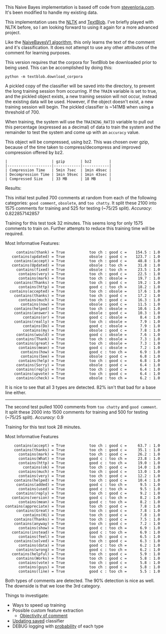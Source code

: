 This Naive Bayes implementation is based off code from [stevenloria.com](http://stevenloria.com/how-to-build-a-text-classification-system-with-python-and-textblob/). It's been modified to handle my existing data.

This implementation uses the [NLTK](http://www.nltk.org/) and [TextBlob](https://textblob.readthedocs.org/en/latest/). I've briefly played with NLTK before, so I am looking forward to using it again for a more advanced project.

Like the [NaiveBayesV1 algorithm](../NaiveBayesV1/README.txt), this only learns the text of the comment and it's classification. It does not attempt to use any other attributes of the comment for learning purposes.

This version requires that the corpora for TextBlob be downloaded prior to being used. This can be accomplished by doing this:

    python -m textblob.download_corpora

A pickled copy of the classifier will be saved into the directory, to prevent the long training session from occurring. If the `TRAIN` variable is set to true, and the pickled object exists, a new training session will not occur, instead the existing data will be used. However, if the object doesn't exist, a new training session will begin. The pickled classifier is ~141MB when using a threshold of 700.

When training, the system will use the `TRAINING_RATIO` variable to pull out this percentage (expressed as a decimal) of data to train the system and the remainder to test the system and come up with an `accuracy` value.

This object will be compressed, using bz2. This was chosen over gzip, because of the time taken to compress/decompress and improved compression offered by bz2.

    |                    | gzip       | bz2        |
    |--------------------|------------|------------|
    | Compression Time   | 5min 7sec  | 1min 49sec |
    | Decompression Time | 1min 59sec | 1min 43sec |
    | Compressed Size    | 33 MB      | 18 MB      |

Results:

This initial test pulled 700 comments at random from each of the following categories: `good comment`, `obsolete`, and `too chatty`. It split these 2100 into 1575 comments for training and 525 for testing (~75/25 split).
*Accuracy*: 0.822857142857

Training for this test took 32 minutes. This seems long for only 1575 comments to train on. Further attempts to reduce this training time will be required.

Most Informative Features:

         contains(thank) = True           too ch : good c =    154.5 : 1.0
       contains(updated) = True           obsole : good c =    123.7 : 1.0
        contains(accept) = True           too ch : good c =     48.8 : 1.0
       contains(Updated) = True           obsole : too ch =     31.8 : 1.0
         contains(fixed) = True           obsole : too ch =     23.5 : 1.0
          contains(very) = True           too ch : good c =     22.5 : 1.0
          contains(mark) = True           too ch : obsole =     19.7 : 1.0
        contains(Thanks) = True           too ch : good c =     19.2 : 1.0
          contains(http) = True           good c : too ch =     18.2 : 1.0
      contains(accepted) = True           too ch : obsole =     17.6 : 1.0
        contains(thanks) = True           too ch : good c =     17.2 : 1.0
          contains(much) = True           too ch : good c =     16.3 : 1.0
           contains(now) = True           obsole : good c =     11.5 : 1.0
        contains(helped) = True           too ch : obsole =     10.6 : 1.0
        contains(answer) = True           obsole : good c =     10.3 : 1.0
            contains(or) = True           good c : obsole =      8.4 : 1.0
        contains(really) = True           too ch : obsole =      7.9 : 1.0
            contains(Do) = True           good c : obsole =      7.9 : 1.0
            contains(my) = True           obsole : good c =      7.8 : 1.0
         contains(would) = True           good c : obsole =      7.6 : 1.0
         contains(Thank) = True           too ch : obsole =      7.3 : 1.0
         contains(great) = True           too ch : obsole =      7.3 : 1.0
          contains(mean) = True           good c : obsole =      7.2 : 1.0
           contains(how) = True           good c : too ch =      6.9 : 1.0
           contains(See) = True           obsole : good c =      6.8 : 1.0
          contains(help) = True           too ch : good c =      6.8 : 1.0
         contains(Sorry) = True           obsole : good c =      6.4 : 1.0
         contains(reply) = True           too ch : good c =      6.4 : 1.0
        contains(upvote) = True           too ch : good c =      6.4 : 1.0
         contains(check) = True           obsole : too ch =      6.2 : 1.0

It is nice to see that all 3 types are detected. 82% isn't that bad for a base line either.

---


The second test pulled 1000 comments from `too chatty` and `good comment`. It split these 2000 into 1500 comments for training and 500 for testing (~75/25 split).
*Accuracy*: 0.9

Training for this test took 28 minutes.

Most Informative Features

        contains(accept) = True           too ch : good c =     63.7 : 1.0
        contains(thanks) = True           too ch : good c =     35.1 : 1.0
          contains(mark) = True           too ch : good c =     26.2 : 1.0
          contains(What) = True           good c : too ch =     23.8 : 1.0
          contains(http) = True           good c : too ch =     19.0 : 1.0
            contains(ok) = True           too ch : good c =     14.0 : 1.0
          contains(much) = True           too ch : good c =     13.0 : 1.0
          contains(very) = True           too ch : good c =     12.2 : 1.0
        contains(helped) = True           too ch : good c =     10.4 : 1.0
         contains(added) = True           good c : too ch =      9.5 : 1.0
          contains(used) = True           good c : too ch =      9.5 : 1.0
         contains(reply) = True           too ch : good c =      9.2 : 1.0
       contains(version) = True           good c : too ch =      8.2 : 1.0
          contains(mean) = True           good c : too ch =      8.2 : 1.0
    contains(appreciate) = True           too ch : good c =      7.8 : 1.0
         contains(Great) = True           too ch : good c =      7.8 : 1.0
            contains(Hi) = True           too ch : good c =      7.8 : 1.0
        contains(Thanks) = True           too ch : good c =      7.5 : 1.0
        contains(anyway) = True           too ch : good c =      7.2 : 1.0
          contains(show) = True           good c : too ch =      6.9 : 1.0
       contains(instead) = True           good c : too ch =      6.9 : 1.0
          contains(feel) = True           too ch : good c =      6.5 : 1.0
        contains(solved) = True           too ch : good c =      6.3 : 1.0
          contains(data) = True           good c : too ch =      6.2 : 1.0
         contains(wrong) = True           good c : too ch =      6.2 : 1.0
       contains(helpful) = True           too ch : good c =      5.9 : 1.0
         contains(Works) = True           too ch : good c =      5.8 : 1.0
          contains(vote) = True           too ch : good c =      5.8 : 1.0
          contains(guys) = True           too ch : good c =      5.8 : 1.0
          contains(line) = True           good c : too ch =      5.5 : 1.0

Both types of comments are detected. The 90% detection is nice as well. The downside is that we lose the 3rd category.



Things to investigate:

 - Ways to speed up training
 - Possible custom feature extraction
   - [Objectivity of comment](https://textblob.readthedocs.org/en/latest/quickstart.html#sentiment-analysis)
 - [Updating saved](https://textblob.readthedocs.org/en/latest/classifiers.html#loading-data-and-creating-a-classifier) classifier
 - DEBUG logging with [probability](https://textblob.readthedocs.org/en/latest/classifiers.html#classifying-text) of each type

